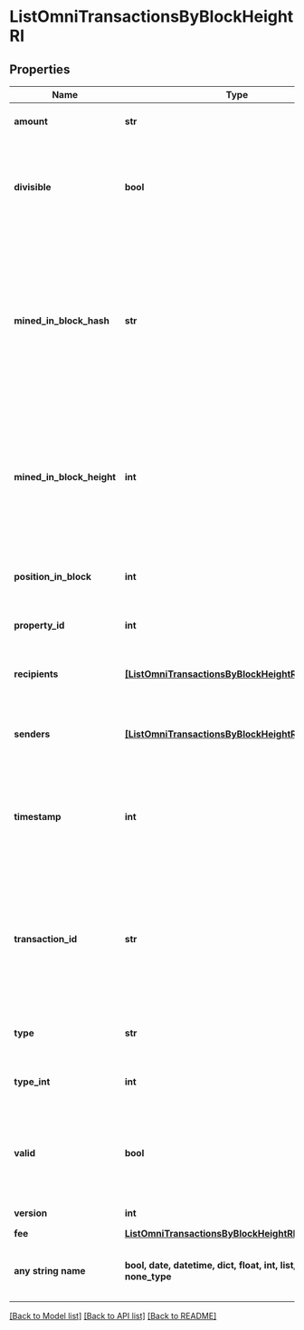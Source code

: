 # ListOmniTransactionsByBlockHeightRI


## Properties
Name | Type | Description | Notes
------------ | ------------- | ------------- | -------------
**amount** | **str** | Defines the amount of the sent tokens. | 
**divisible** | **bool** | Defines whether the attribute can be divisible or not, as boolean. E.g., if it is \&quot;true\&quot;, the attribute is divisible. | 
**mined_in_block_hash** | **str** | Represents the hash of the block where this transaction was mined/confirmed for first time. The hash is defined as a cryptographic digital fingerprint made by hashing the block header twice through the SHA256 algorithm. | 
**mined_in_block_height** | **int** | Represents the hight of the block where this transaction was mined/confirmed for first time. The height is defined as the number of blocks in the blockchain preceding this specific block. | 
**position_in_block** | **int** | Represents the index position of the transaction in the specific block. | 
**property_id** | **int** | Represents the identifier of the tokens to send. | 
**recipients** | [**[ListOmniTransactionsByBlockHeightRIRecipients]**](ListOmniTransactionsByBlockHeightRIRecipients.md) | Represents an object of addresses that receive the transactions. | 
**senders** | [**[ListOmniTransactionsByBlockHeightRISenders]**](ListOmniTransactionsByBlockHeightRISenders.md) | Represents an object of addresses that provide the funds. | 
**timestamp** | **int** | Defines the exact date/time in Unix Timestamp when this transaction was mined, confirmed or first seen in Mempool, if it is unconfirmed. | 
**transaction_id** | **str** | Represents the unique identifier of a transaction, i.e. it could be &#x60;transactionId&#x60; in UTXO-based protocols like Bitcoin, and transaction &#x60;hash&#x60; in Ethereum blockchain. | 
**type** | **str** | Defines the type of the transaction as a string. | 
**type_int** | **int** | Defines the type of the transaction as a number. | 
**valid** | **bool** | Defines whether the transaction is valid or not, as boolean. E.g., if it is \&quot;true\&quot;, the transaction is valid. | 
**version** | **int** | Defines the specific version. | 
**fee** | [**ListOmniTransactionsByBlockHeightRIFee**](ListOmniTransactionsByBlockHeightRIFee.md) |  | 
**any string name** | **bool, date, datetime, dict, float, int, list, str, none_type** | any string name can be used but the value must be the correct type | [optional]

[[Back to Model list]](../README.md#documentation-for-models) [[Back to API list]](../README.md#documentation-for-api-endpoints) [[Back to README]](../README.md)


